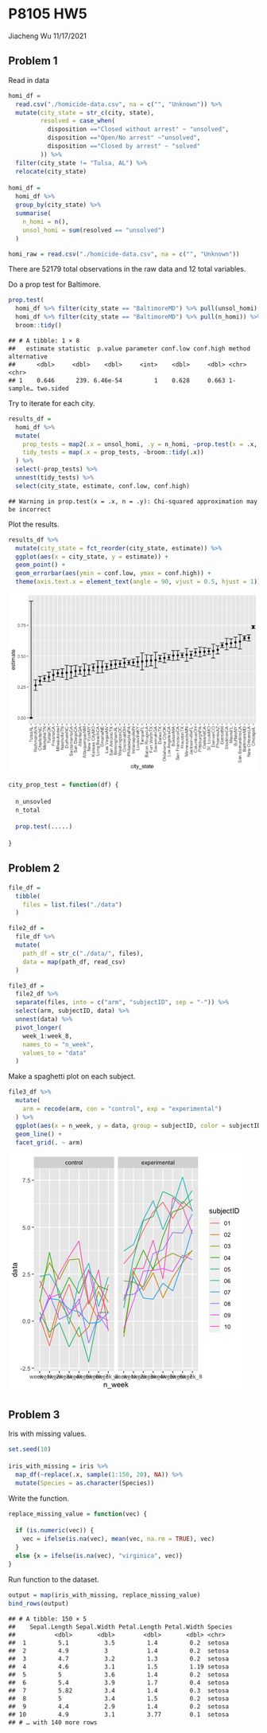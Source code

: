 P8105 HW5
================
Jiacheng Wu
11/17/2021

## Problem 1

Read in data

``` r
homi_df =
  read.csv("./homicide-data.csv", na = c("", "Unknown")) %>% 
  mutate(city_state = str_c(city, state),
         resolved = case_when(
           disposition =="Closed without arrest" ~ "unsolved",
           disposition =="Open/No arrest" ~"unsolved",
           disposition =="Closed by arrest" ~ "solved"
         )) %>% 
  filter(city_state != "Tulsa, AL") %>% 
  relocate(city_state)

homi_df =
  homi_df %>% 
  group_by(city_state) %>% 
  summarise(
    n_homi = n(),
    unsol_homi = sum(resolved == "unsolved")
  )
```

``` r
homi_raw = read.csv("./homicide-data.csv", na = c("", "Unknown"))
```

There are 52179 total observations in the raw data and 12 total
variables.

Do a prop test for Baltimore.

``` r
prop.test(
  homi_df %>% filter(city_state == "BaltimoreMD") %>% pull(unsol_homi), 
  homi_df %>% filter(city_state == "BaltimoreMD") %>% pull(n_homi)) %>% 
  broom::tidy()
```

    ## # A tibble: 1 × 8
    ##   estimate statistic  p.value parameter conf.low conf.high method    alternative
    ##      <dbl>     <dbl>    <dbl>     <int>    <dbl>     <dbl> <chr>     <chr>      
    ## 1    0.646      239. 6.46e-54         1    0.628     0.663 1-sample… two.sided

Try to iterate for each city.

``` r
results_df = 
  homi_df %>% 
  mutate(
    prop_tests = map2(.x = unsol_homi, .y = n_homi, ~prop.test(x = .x, n = .y)),
    tidy_tests = map(.x = prop_tests, ~broom::tidy(.x))
  ) %>% 
  select(-prop_tests) %>% 
  unnest(tidy_tests) %>% 
  select(city_state, estimate, conf.low, conf.high)
```

    ## Warning in prop.test(x = .x, n = .y): Chi-squared approximation may be incorrect

Plot the results.

``` r
results_df %>% 
  mutate(city_state = fct_reorder(city_state, estimate)) %>% 
  ggplot(aes(x = city_state, y = estimate)) +
  geom_point() + 
  geom_errorbar(aes(ymin = conf.low, ymax = conf.high)) + 
  theme(axis.text.x = element_text(angle = 90, vjust = 0.5, hjust = 1))
```

![](p8105_hw5_files/figure-gfm/unnamed-chunk-5-1.png)<!-- -->

``` r
city_prop_test = function(df) {
  
  n_unsovled
  n_total 
  
  prop.test(.....)
  
}
```

## Problem 2

``` r
file_df = 
  tibble(
    files = list.files("./data")
  )
```

``` r
file2_df = 
  file_df %>% 
  mutate(
    path_df = str_c("./data/", files),
    data = map(path_df, read_csv)
  )
```

``` r
file3_df = 
  file2_df %>% 
  separate(files, into = c("arm", "subjectID", sep = "-")) %>% 
  select(arm, subjectID, data) %>% 
  unnest(data) %>% 
  pivot_longer(
    week_1:week_8,
    names_to = "n_week",
    values_to = "data"
  )
```

Make a spaghetti plot on each subject.

``` r
file3_df %>% 
  mutate(
    arm = recode(arm, con = "control", exp = "experimental")
  ) %>% 
  ggplot(aes(x = n_week, y = data, group = subjectID, color = subjectID)) +
  geom_line() +
  facet_grid(. ~ arm) 
```

![](p8105_hw5_files/figure-gfm/unnamed-chunk-10-1.png)<!-- -->

## Problem 3

Iris with missing values.

``` r
set.seed(10)

iris_with_missing = iris %>% 
  map_df(~replace(.x, sample(1:150, 20), NA)) %>%
  mutate(Species = as.character(Species))
```

Write the function.

``` r
replace_missing_value = function(vec) {
  
  if (is.numeric(vec)) {
    vec = ifelse(is.na(vec), mean(vec, na.rm = TRUE), vec)
  }
  else {x = ifelse(is.na(vec), "virginica", vec)}
}
```

Run function to the dataset.

``` r
output = map(iris_with_missing, replace_missing_value)
bind_rows(output)
```

    ## # A tibble: 150 × 5
    ##    Sepal.Length Sepal.Width Petal.Length Petal.Width Species
    ##           <dbl>       <dbl>        <dbl>       <dbl> <chr>  
    ##  1         5.1          3.5         1.4         0.2  setosa 
    ##  2         4.9          3           1.4         0.2  setosa 
    ##  3         4.7          3.2         1.3         0.2  setosa 
    ##  4         4.6          3.1         1.5         1.19 setosa 
    ##  5         5            3.6         1.4         0.2  setosa 
    ##  6         5.4          3.9         1.7         0.4  setosa 
    ##  7         5.82         3.4         1.4         0.3  setosa 
    ##  8         5            3.4         1.5         0.2  setosa 
    ##  9         4.4          2.9         1.4         0.2  setosa 
    ## 10         4.9          3.1         3.77        0.1  setosa 
    ## # … with 140 more rows
